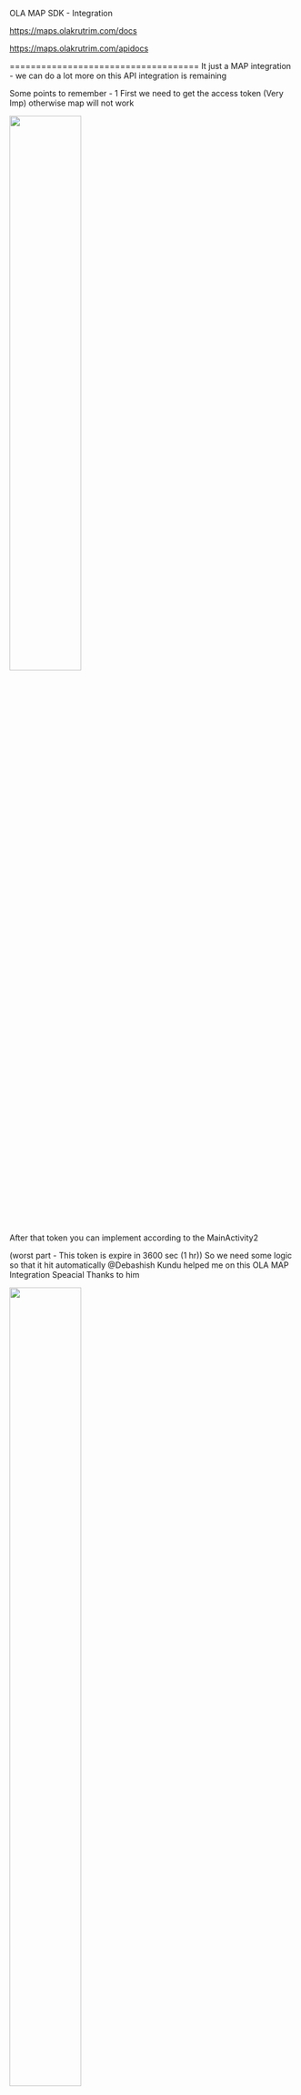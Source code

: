 OLA MAP SDK - Integration 


https://maps.olakrutrim.com/docs

https://maps.olakrutrim.com/apidocs

====================================
It just a MAP integration  -
 we can do a lot more on this API integration is remaining 
 
Some points to remember -
1 First we need to get the access token (Very Imp) otherwise map will not work 

<img src="https://github.com/user-attachments/assets/cece850d-c7de-4915-a71e-6f70ce40d7e1" width=50% height=50%>


After that token you can implement according to the MainActivity2

(worst part - This token is expire in 3600 sec (1 hr))
So we need some logic so that it hit automatically 
@Debashish Kundu helped me on this OLA MAP Integration Speacial Thanks to him 


<img src="https://github.com/user-attachments/assets/3711a2c4-36fe-46da-8519-1de8ea84e4aa" width=50% height=60%>
